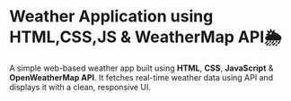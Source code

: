 # Weather Application using HTML,CSS,JS & WeatherMap API🌦️

A simple web-based weather app built using **HTML**, **CSS**, **JavaScript** & **OpenWeatherMap API**. It fetches real-time weather data using API and displays it with a clean, responsive UI.
